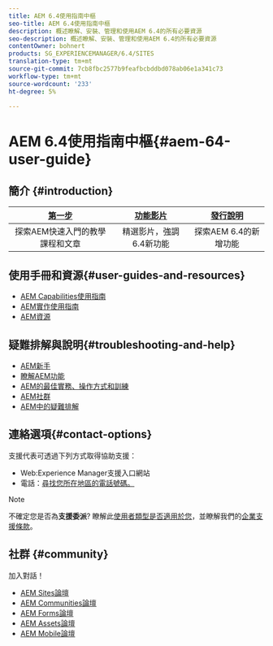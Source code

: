```yaml
---
title: AEM 6.4使用指南中樞
seo-title: AEM 6.4使用指南中樞
description: 概述瞭解、安裝、管理和使用AEM 6.4的所有必要資源
seo-description: 概述瞭解、安裝、管理和使用AEM 6.4的所有必要資源
contentOwner: bohnert
products: SG_EXPERIENCEMANAGER/6.4/SITES
translation-type: tm+mt
source-git-commit: 7cb8fbc2577b9feafbcbddbd078ab06e1a341c73
workflow-type: tm+mt
source-wordcount: '233'
ht-degree: 5%

---
```



# AEM 6.4使用指南中樞{#aem-64-user-guide}

## 簡介 {#introduction}

| [第一步](https://helpx.adobe.com/tw/experience-manager/get-started.html) | [功能影片](https://helpx.adobe.com/experience-manager/kt/index/aem-6-5-videos.html) | [發行說明](https://helpx.adobe.com/tw/experience-manager/6-5/release-notes.html) |
|:-:|:-:|:-:|
| 探索AEM快速入門的教學課程和文章 | 精選影片，強調6.4新功能 | 探索AEM 6.4的新增功能 |

## 使用手冊和資源{#user-guides-and-resources}

* [AEM Capabilities使用指南](capabilities.md)
* [AEM實作使用指南](implementation.md)
* [AEM資源](resources.md)

## 疑難排解與說明{#troubleshooting-and-help}

* [AEM新手](new.md)
* [瞭解AEM功能](learn.md)
* [AEM的最佳實務、操作方式和訓練](best-practice.md)
* [AEM社群](community.md)
* [AEM中的疑難排解](troubleshooting.md)

## 連絡選項{#contact-options}

支援代表可透過下列方式取得協助支援：

* Web:Experience Manager支援入口網站
* 電話：[尋找您所在地區的電話號碼。](https://helpx.adobe.com/contact/dma-external/DMACustomeCareRegionalPhoneNumbers.html)

>[!NOTE]
>
>不確定您是否為&#x200B;**支援委派**? 瞭解此[使用者類型是否適用於您](https://helpx.adobe.com/experience-cloud/supported-users.html)，並瞭解我們的[企業支援條款](https://helpx.adobe.com/support/programs/enterprise-support-terms.html)。

## 社群 {#community}

加入對話！

* [AEM Sites論壇](http://help-forums.adobe.com/content/adobeforums/en/experience-manager-forum/adobe-experience-manager.html)
* [AEM Communities論壇](http://help-forums.adobe.com/content/adobeforums/en/experience-manager-forum/aem-communities.html)
* [AEM Forms論壇](http://help-forums.adobe.com/content/adobeforums/en/experience-manager-forum/aem-forms.html)
* [AEM Assets論壇](http://help-forums.adobe.com/content/adobeforums/en/experience-manager-forum/aem-assets.html)
* [AEM Mobile論壇](http://forums.adobe.com/community/experiencemanagermobile)
